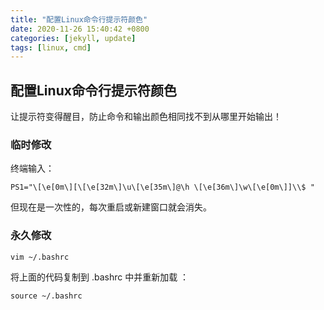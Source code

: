 ```yaml
---
title: "配置Linux命令行提示符颜色"
date: 2020-11-26 15:40:42 +0800
categories: [jekyll, update]
tags: [linux, cmd]
---
```


## 配置Linux命令行提示符颜色

让提示符变得醒目，防止命令和输出颜色相同找不到从哪里开始输出！

### 临时修改

终端输入：

```
PS1="\[\e[0m\][\[\e[32m\]\u\[\e[35m\]@\h \[\e[36m\]\w\[\e[0m\]]\\$ "
```

但现在是一次性的，每次重启或新建窗口就会消失。

### 永久修改

```
vim ~/.bashrc
```

将上面的代码复制到 .bashrc 中并重新加载 ：

```
source ~/.bashrc
```

